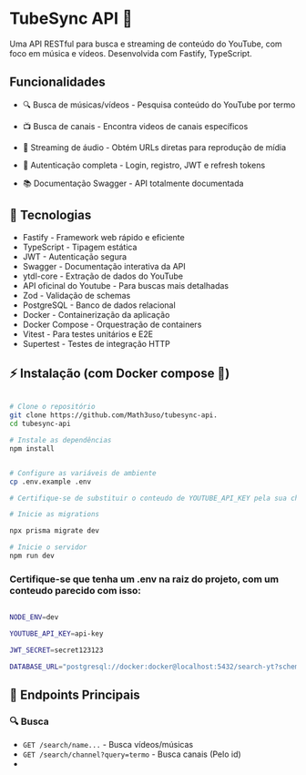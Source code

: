 # TubeSync API 🎵

Uma API RESTful para busca e streaming de conteúdo do YouTube, com foco em música e vídeos. Desenvolvida com Fastify, TypeScript.

## Funcionalidades
- 🔍 Busca de músicas/vídeos - Pesquisa conteúdo do YouTube por termo

- 📺 Busca de canais - Encontra videos de canais específicos

- 🎵 Streaming de áudio - Obtém URLs diretas para reprodução de mídia

- 🔐 Autenticação completa - Login, registro, JWT e refresh tokens
- 📚 Documentação Swagger - API totalmente documentada

## 🚀 Tecnologias

- Fastify - Framework web rápido e eficiente
- TypeScript - Tipagem estática
- JWT - Autenticação segura
- Swagger - Documentação interativa da API
- ytdl-core - Extração de dados do YouTube
- API oficinal do Youtube - Para buscas mais detalhadas
- Zod - Validação de schemas
- PostgreSQL - Banco de dados relacional
- Docker - Containerização da aplicação
- Docker Compose - Orquestração de containers
- Vitest - Para testes unitários e E2E
- Supertest - Testes de integração HTTP

## ⚡ Instalação (com Docker compose 🐳)

```bash

# Clone o repositório
git clone https://github.com/Math3uso/tubesync-api.
cd tubesync-api

# Instale as dependências
npm install


# Configure as variáveis de ambiente
cp .env.example .env

# Certifique-se de substituir o conteudo de YOUTUBE_API_KEY pela sua chave

# Inicie as migrations

npx prisma migrate dev

# Inicie o servidor
npm run dev

```

### Certifique-se que tenha um .env na raiz do projeto, com um conteudo parecido com isso:

```bash

NODE_ENV=dev

YOUTUBE_API_KEY=api-key

JWT_SECRET=secret123123

DATABASE_URL="postgresql://docker:docker@localhost:5432/search-yt?schema=public"
```

## 📖 Endpoints Principais

### 🔍 Busca
- `GET /search/name...` - Busca vídeos/músicas
- `GET /search/channel?query=termo` - Busca canais (Pelo id)
- 